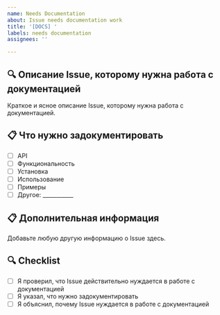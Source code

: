 ```yaml
---
name: Needs Documentation
about: Issue needs documentation work
title: '[DOCS] '
labels: needs documentation
assignees: ''

---
```


## 🔍 Описание Issue, которому нужна работа с документацией
Краткое и ясное описание Issue, которому нужна работа с документацией.

## 📋 Что нужно задокументировать
- [ ] API
- [ ] Функциональность
- [ ] Установка
- [ ] Использование
- [ ] Примеры
- [ ] Другое: ___________

## 📋 Дополнительная информация
Добавьте любую другую информацию о Issue здесь.

## 🔍 Checklist
- [ ] Я проверил, что Issue действительно нуждается в работе с документацией
- [ ] Я указал, что нужно задокументировать
- [ ] Я объяснил, почему Issue нуждается в работе с документацией
